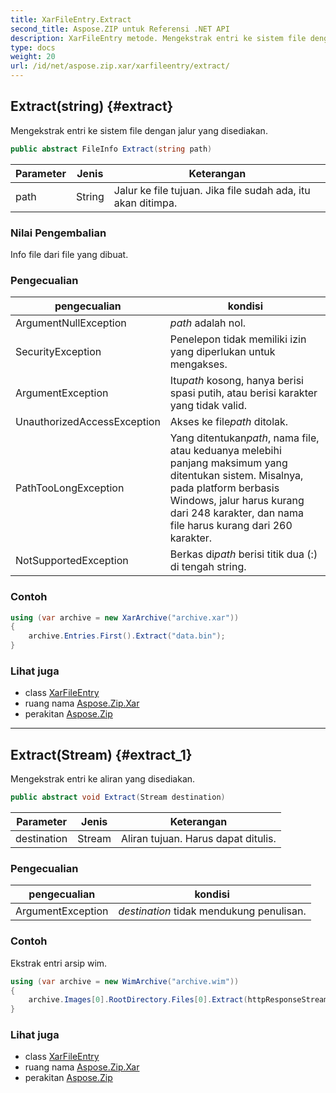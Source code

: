 ```yaml
---
title: XarFileEntry.Extract
second_title: Aspose.ZIP untuk Referensi .NET API
description: XarFileEntry metode. Mengekstrak entri ke sistem file dengan jalur yang disediakan.
type: docs
weight: 20
url: /id/net/aspose.zip.xar/xarfileentry/extract/
---
```

## Extract(string) {#extract}

Mengekstrak entri ke sistem file dengan jalur yang disediakan.

```csharp
public abstract FileInfo Extract(string path)
```

| Parameter | Jenis | Keterangan |
| --- | --- | --- |
| path | String | Jalur ke file tujuan. Jika file sudah ada, itu akan ditimpa. |

### Nilai Pengembalian

Info file dari file yang dibuat.

### Pengecualian

| pengecualian | kondisi |
| --- | --- |
| ArgumentNullException | *path* adalah nol. |
| SecurityException | Penelepon tidak memiliki izin yang diperlukan untuk mengakses. |
| ArgumentException | Itu*path* kosong, hanya berisi spasi putih, atau berisi karakter yang tidak valid. |
| UnauthorizedAccessException | Akses ke file*path* ditolak. |
| PathTooLongException | Yang ditentukan*path*, nama file, atau keduanya melebihi panjang maksimum yang ditentukan sistem. Misalnya, pada platform berbasis Windows, jalur harus kurang dari 248 karakter, dan nama file harus kurang dari 260 karakter. |
| NotSupportedException | Berkas di*path* berisi titik dua (:) di tengah string. |

### Contoh

```csharp
using (var archive = new XarArchive("archive.xar"))
{
    archive.Entries.First().Extract("data.bin");
}
```

### Lihat juga

* class [XarFileEntry](../)
* ruang nama [Aspose.Zip.Xar](../../xarfileentry/)
* perakitan [Aspose.Zip](../../../)

---

## Extract(Stream) {#extract_1}

Mengekstrak entri ke aliran yang disediakan.

```csharp
public abstract void Extract(Stream destination)
```

| Parameter | Jenis | Keterangan |
| --- | --- | --- |
| destination | Stream | Aliran tujuan. Harus dapat ditulis. |

### Pengecualian

| pengecualian | kondisi |
| --- | --- |
| ArgumentException | *destination* tidak mendukung penulisan. |

### Contoh

Ekstrak entri arsip wim.

```csharp
using (var archive = new WimArchive("archive.wim"))
{
    archive.Images[0].RootDirectory.Files[0].Extract(httpResponseStream);
}
```

### Lihat juga

* class [XarFileEntry](../)
* ruang nama [Aspose.Zip.Xar](../../xarfileentry/)
* perakitan [Aspose.Zip](../../../)


